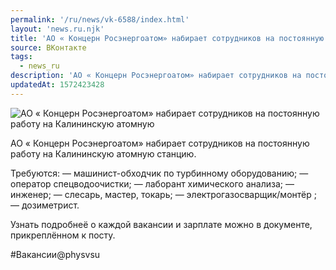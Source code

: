 ```yaml
---
permalink: '/ru/news/vk-6588/index.html'
layout: 'news.ru.njk'
title: 'АО « Концерн Росэнергоатом» набирает сотрудников на постоянную работу на Калининскую атомную ст'
source: ВКонтакте
tags:
  - news_ru
description: 'АО « Концерн Росэнергоатом» набирает сотрудников на постоянную работу на Калининскую атомную'
updatedAt: 1572423428
---
```

![АО « Концерн Росэнергоатом» набирает сотрудников на постоянную работу на Калининскую атомную](https://sun9-55.userapi.com/impf/c857328/v857328957/245c7/hWB1t2B_j7U.jpg?size=1280x847&quality=96&proxy=1&sign=d2fa9d3e6e6afb1c9eaf131e30eeda89&c_uniq_tag=7gvGKFcR5XNQdZEhir2HJUa1bW3dMGN5xugunniLUoY&type=album)

АО « Концерн Росэнергоатом» набирает сотрудников на постоянную работу на Калининскую атомную станцию.

Требуются:
— машинист-обходчик по турбинному оборудованию;
— оператор спецводоочистки;
— лаборант химического анализа;
— инженер;
— слесарь, мастер, токарь;
— электрогазосварщик/монтёр ;
— дозиметрист.

Узнать подробнеё о каждой вакансии и зарплате можно в документе, прикреплённом к посту.

#Вакансии@physvsu
